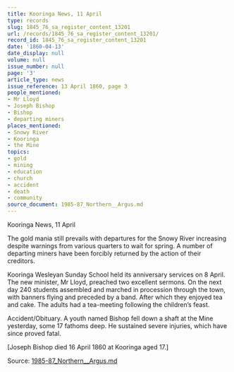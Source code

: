 ```yaml
---
title: Kooringa News, 11 April
type: records
slug: 1845_76_sa_register_content_13201
url: /records/1845_76_sa_register_content_13201/
record_id: 1845_76_sa_register_content_13201
date: '1860-04-13'
date_display: null
volume: null
issue_number: null
page: '3'
article_type: news
issue_reference: 13 April 1860, page 3
people_mentioned:
- Mr Lloyd
- Joseph Bishop
- Bishop
- departing miners
places_mentioned:
- Snowy River
- Kooringa
- the Mine
topics:
- gold
- mining
- education
- church
- accident
- death
- community
source_document: 1985-87_Northern__Argus.md
---
```


Kooringa News, 11 April

The gold mania still prevails with departures for the Snowy River increasing despite warnings from various quarters to wait for spring.  A number of departing miners have been forcibly returned by the action of their creditors.

Kooringa Wesleyan Sunday School held its anniversary services on 8 April.  The new minister, Mr Lloyd, preached two excellent sermons.  On the next day 240 students assembled and marched in procession through the town, with banners flying and preceded by a band.  After which they enjoyed tea and cake.  The adults had a tea-meeting following the children’s feast.

Accident/Obituary.  A youth named Bishop fell down a shaft at the Mine yesterday, some 17 fathoms deep.  He sustained severe injuries, which have since proved fatal.

[Joseph Bishop died 16 April 1860 at Kooringa aged 17.]

Source: [1985-87_Northern__Argus.md](/downloads/markdown/1985-87_Northern__Argus.md)
